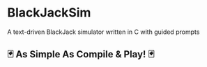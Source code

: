# BlackJackSim
A text-driven BlackJack simulator written in C with guided prompts

## :black_joker: As Simple As Compile & Play! :black_joker:

<!--- :notebook_with_decorative_cover: --->
